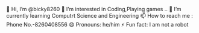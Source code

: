 👋 Hi, I’m @bicky8260
👀 I’m interested in Coding,Playing games ..
🌱 I’m currently learning Computrt Science and Engineering
📫 How to reach me : Phone No.-8260408556
😄 Pronouns: he/him
⚡ Fun fact: I am not a robot
